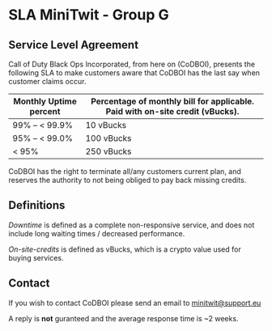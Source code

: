 # SLA MiniTwit - Group G

## Service Level Agreement

Call of Duty Black Ops Incorporated, from here on (CoDBOI), presents the following SLA to make customers aware that CoDBOI has the last say when customer claims occur.

| Monthly Uptime percent | Percentage of monthly bill for applicable. Paid with on-site credit (vBucks). |
| --- | --- |
| 99% – < 99.9% | 10 vBucks |
| 95% – < 99.0% | 100 vBucks |
| < 95% | 250 vBucks |

CoDBOI has the right to terminate all/any customers current plan, and reserves the authority to not being obliged to pay back missing credits.

## Definitions

*Downtime* is defined as a complete non-responsive service, and does not include long waiting times / decreased performance.

*On-site-credits* is defined as vBucks, which is a crypto value used for buying services.

## Contact

If you wish to contact CoDBOI please send an email to minitwit@support.eu

A reply is **not** guranteed and the average response time is ~2 weeks.